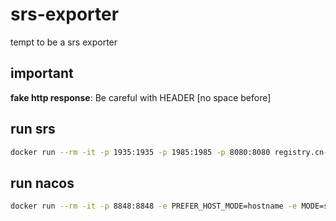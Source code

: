 # srs-exporter

tempt to be a srs exporter

## important

**fake http response**: Be careful with HEADER [no space before]

## run srs

```sh
docker run --rm -it -p 1935:1935 -p 1985:1985 -p 8080:8080 registry.cn-hangzhou.aliyuncs.com/ossrs/srs:4 ./objs/srs -c conf/docker.conf
```

## run nacos

```sh
docker run --rm -it -p 8848:8848 -e PREFER_HOST_MODE=hostname -e MODE=standalone nacos/nacos-server:v2.0.4
```
